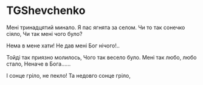 # TGShevchenko

Мені тринадцятий минало.
Я пас ягнята за селом.
Чи то так сонечко сіяло,
Чи так мені чого було?

Нема в мене хати!
Не дав мені Бог нічого!..

Тойді так приязно молилось,
Чого так весело було.
Мені так любо, любо стало,
Неначе в Бога......

І сонце гріло, не пекло!
Та недовго сонце гріло,